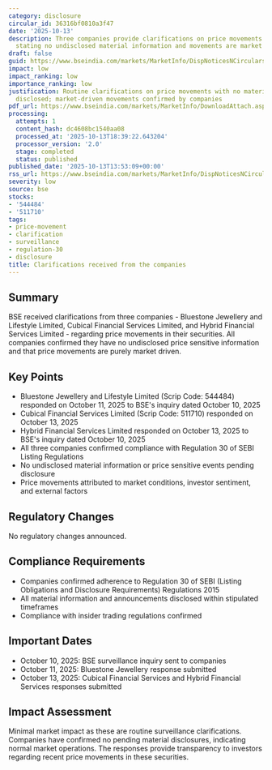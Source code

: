 ```yaml
---
category: disclosure
circular_id: 36316bf0810a3f47
date: '2025-10-13'
description: Three companies provide clarifications on price movements in their securities,
  stating no undisclosed material information and movements are market driven.
draft: false
guid: https://www.bseindia.com/markets/MarketInfo/DispNoticesNCirculars.aspx?Noticeid={F461959A-E619-4F83-9F8B-78BF95099597}&noticeno=20251013-48&dt=10/13/2025&icount=48&totcount=65&flag=0
impact: low
impact_ranking: low
importance_ranking: low
justification: Routine clarifications on price movements with no material information
  disclosed; market-driven movements confirmed by companies
pdf_url: https://www.bseindia.com/markets/MarketInfo/DownloadAttach.aspx?id=20251013-48&attachedId=34e7329b-daea-4da2-9c5d-9db44da870de
processing:
  attempts: 1
  content_hash: dc4608bc1540aa08
  processed_at: '2025-10-13T18:39:22.643204'
  processor_version: '2.0'
  stage: completed
  status: published
published_date: '2025-10-13T13:53:09+00:00'
rss_url: https://www.bseindia.com/markets/MarketInfo/DispNoticesNCirculars.aspx?Noticeid={F461959A-E619-4F83-9F8B-78BF95099597}&noticeno=20251013-48&dt=10/13/2025&icount=48&totcount=65&flag=0
severity: low
source: bse
stocks:
- '544484'
- '511710'
tags:
- price-movement
- clarification
- surveillance
- regulation-30
- disclosure
title: Clarifications received from the companies
---
```


## Summary

BSE received clarifications from three companies - Bluestone Jewellery and Lifestyle Limited, Cubical Financial Services Limited, and Hybrid Financial Services Limited - regarding price movements in their securities. All companies confirmed they have no undisclosed price sensitive information and that price movements are purely market driven.

## Key Points

- Bluestone Jewellery and Lifestyle Limited (Scrip Code: 544484) responded on October 11, 2025 to BSE's inquiry dated October 10, 2025
- Cubical Financial Services Limited (Scrip Code: 511710) responded on October 13, 2025
- Hybrid Financial Services Limited responded on October 13, 2025 to BSE's inquiry dated October 10, 2025
- All three companies confirmed compliance with Regulation 30 of SEBI Listing Regulations
- No undisclosed material information or price sensitive events pending disclosure
- Price movements attributed to market conditions, investor sentiment, and external factors

## Regulatory Changes

No regulatory changes announced.

## Compliance Requirements

- Companies confirmed adherence to Regulation 30 of SEBI (Listing Obligations and Disclosure Requirements) Regulations 2015
- All material information and announcements disclosed within stipulated timeframes
- Compliance with insider trading regulations confirmed

## Important Dates

- October 10, 2025: BSE surveillance inquiry sent to companies
- October 11, 2025: Bluestone Jewellery response submitted
- October 13, 2025: Cubical Financial Services and Hybrid Financial Services responses submitted

## Impact Assessment

Minimal market impact as these are routine surveillance clarifications. Companies have confirmed no pending material disclosures, indicating normal market operations. The responses provide transparency to investors regarding recent price movements in these securities.